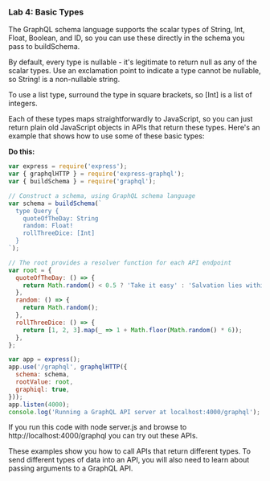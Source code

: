 ﻿### Lab 4:  Basic Types

The GraphQL schema language supports the scalar types of String, Int, Float, Boolean, and ID, so you can use these directly in the schema you pass to buildSchema.

By default, every type is nullable - it's legitimate to return null as any of the scalar types. Use an exclamation point to indicate a type cannot be nullable, so String! is a non-nullable string.

To use a list type, surround the type in square brackets, so [Int] is a list of integers.

Each of these types maps straightforwardly to JavaScript, so you can just return plain old JavaScript objects in APIs that return these types. Here's an example that shows how to use some of these basic types:

**Do this:**

```javascript
var express = require('express');
var { graphqlHTTP } = require('express-graphql');
var { buildSchema } = require('graphql');

// Construct a schema, using GraphQL schema language
var schema = buildSchema(`
  type Query {
    quoteOfTheDay: String
    random: Float!
    rollThreeDice: [Int]
  }
`);

// The root provides a resolver function for each API endpoint
var root = {
  quoteOfTheDay: () => {
    return Math.random() < 0.5 ? 'Take it easy' : 'Salvation lies within';
  },
  random: () => {
    return Math.random();
  },
  rollThreeDice: () => {
    return [1, 2, 3].map(_ => 1 + Math.floor(Math.random() * 6));
  },
};

var app = express();
app.use('/graphql', graphqlHTTP({
  schema: schema,
  rootValue: root,
  graphiql: true,
}));
app.listen(4000);
console.log('Running a GraphQL API server at localhost:4000/graphql');

```

If you run this code with node server.js and browse to http://localhost:4000/graphql you can try out these APIs.

These examples show you how to call APIs that return different types. To send different types of data into an API, you will also need to learn about passing arguments to a GraphQL API.
